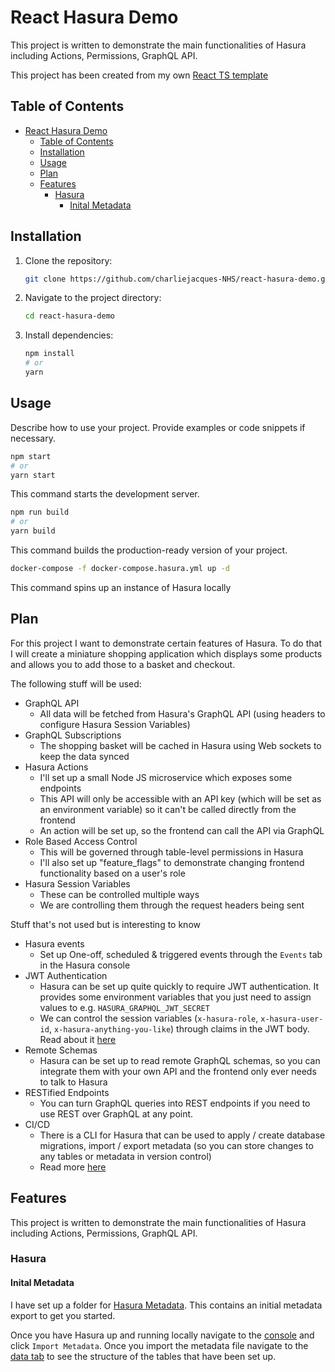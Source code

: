 # React Hasura Demo

This project is written to demonstrate the main functionalities of Hasura including Actions, Permissions, GraphQL API.

This project has been created from my own [React TS template](https://github.com/CharlieJ213/react-ts-skeleton)

## Table of Contents

- [React Hasura Demo](#react-hasura-demo)
  - [Table of Contents](#table-of-contents)
  - [Installation](#installation)
  - [Usage](#usage)
  - [Plan](#plan)
  - [Features](#features)
    - [Hasura](#hasura)
      - [Inital Metadata](#inital-metadata)

## Installation

1. Clone the repository:

   ```bash
   git clone https://github.com/charliejacques-NHS/react-hasura-demo.git
   ```

2. Navigate to the project directory:

   ```bash
   cd react-hasura-demo
   ```

3. Install dependencies:

   ```bash
   npm install
   # or
   yarn
   ```

## Usage

Describe how to use your project. Provide examples or code snippets if necessary.

```bash
npm start
# or
yarn start
```

This command starts the development server.

```bash
npm run build
# or
yarn build
```

This command builds the production-ready version of your project.

```bash
docker-compose -f docker-compose.hasura.yml up -d
```

This command spins up an instance of Hasura locally

## Plan

For this project I want to demonstrate certain features of Hasura. To do that I will create a miniature shopping application which displays some products and allows you to add those to a basket and checkout.

The following stuff will be used:

- GraphQL API
  - All data will be fetched from Hasura's GraphQL API (using headers to configure Hasura Session Variables)
- GraphQL Subscriptions
  - The shopping basket will be cached in Hasura using Web sockets to keep the data synced
- Hasura Actions
  - I'll set up a small Node JS microservice which exposes some endpoints
  - This API will only be accessible with an API key (which will be set as an environment variable) so it can't be called directly from the frontend
  - An action will be set up, so the frontend can call the API via GraphQL
- Role Based Access Control
  - This will be governed through table-level permissions in Hasura
  - I'll also set up "feature_flags" to demonstrate changing frontend functionality based on a user's role
- Hasura Session Variables
  - These can be controlled multiple ways
  - We are controlling them through the request headers being sent

Stuff that's not used but is interesting to know

- Hasura events
  - Set up One-off, scheduled & triggered events through the `Events` tab in the Hasura console
- JWT Authentication
  - Hasura can be set up quite quickly to require JWT authentication. It provides some environment variables that you just need to assign values to e.g. `HASURA_GRAPHQL_JWT_SECRET`
  - We can control the session variables (`x-hasura-role`, `x-hasura-user-id`, `x-hasura-anything-you-like`) through claims in the JWT body. Read about it [here](https://hasura.io/docs/latest/auth/authentication/jwt/)
- Remote Schemas
  - Hasura can be set up to read remote GraphQL schemas, so you can integrate them with your own API and the frontend only ever needs to talk to Hasura
- RESTified Endpoints
  - You can turn GraphQL queries into REST endpoints if you need to use REST over GraphQL at any point.
- CI/CD
  - There is a CLI for Hasura that can be used to apply / create database migrations, import / export metadata (so you can store changes to any tables or metadata in version control)
  - Read more [here](https://hasura.io/docs/latest/hasura-cli/overview/)

## Features

This project is written to demonstrate the main functionalities of Hasura including Actions, Permissions, GraphQL API.

### Hasura

#### Inital Metadata

I have set up a folder for [Hasura Metadata](./hasura_metadata). This contains an initial metadata export to get you started.

Once you have Hasura up and running locally navigate to the [console](http://localhost:8080/console/settings/metadata-actions) and click `Import Metadata`. Once you import the metadata file navigate to the [data tab](http://localhost:8080/console/data/data/schema/public) to see the structure of the tables that have been set up.
